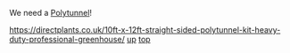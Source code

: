 We need a [Polytunnel](https://www.premierpolytunnels.co.uk/shop/polytunnels/dream-polytunnels/10ft-x-20ft-dream-polytunnel/)!

https://directplants.co.uk/10ft-x-12ft-straight-sided-polytunnel-kit-heavy-duty-professional-greenhouse/
[up](README.md)
[top](../README.md)
